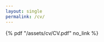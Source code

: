 ```yaml
---
layout: single
permalink: /cv/
---
```


<!-- <embed src="https://github.com/seewoo5/seewoo5/blob/main/CV/CV.pdf" type="application/pdf"/> -->

{% pdf "/assets/cv/CV.pdf" no_link %}